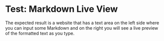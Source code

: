 # Test: Markdown Live View

The expected result is a website that has a text area on the left side where you can input some Markdown and on the right you will see a live preview of the formatted text as you type.
